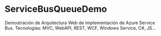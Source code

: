 # ServiceBusQueueDemo
Demostración de Arquitectura Web de implementación de Azure Service Bus. Tecnologías: MVC, WebAPI, REST, WCF, Windows Service, C#, JS...
